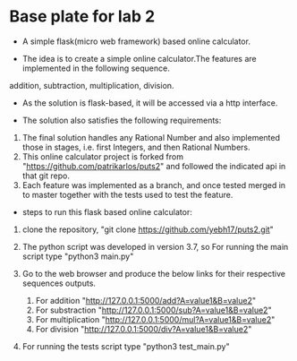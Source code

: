 # Base plate for lab 2

* A simple flask(micro web framework) based online calculator.

* The idea is to create a simple online calculator.The features are implemented in the following sequence.

addition,
subtraction,
multiplication,
division.

* As the solution is flask-based, it will be accessed via a http interface.

* The solution also satisfies the following requirements:
1. The final solution handles any Rational Number and also implemented those in stages, i.e. first Integers, and then Rational Numbers.
2. This online calculator project is forked from "https://github.com/patrikarlos/puts2" and followed the indicated api in that git repo.
3. Each feature was implemented as a branch, and once tested merged in to master together with the tests used to test the feature.  

* steps to run this flask based online calculator:
1. clone the repository, "git clone https://github.com/yebh17/puts2.git"
2. The python script was developed in version 3.7, so For running the main script type "python3 main.py"
3. Go to the web browser and produce the below links for their respective sequences outputs.

    1. For addition "http://127.0.0.1:5000/add?A=value1&B=value2"
    2. For substraction "http://127.0.0.1:5000/sub?A=value1&B=value2"
    3. For multiplication "http://127.0.0.1:5000/mul?A=value1&B=value2" 
    4. For division "http://127.0.0.1:5000/div?A=value1&B=value2"

4. For running the tests script type "python3 test_main.py"